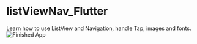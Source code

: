 # listViewNav_Flutter
Learn how to use ListView and Navigation, handle Tap, images and fonts.
![Finished App](https://github.com/ngoccuong11789/listViewNav_Flutter/blob/main/ListViewNav/ezgif-2-d88819773a.gif)
